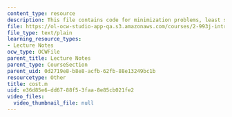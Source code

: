 ```yaml
---
content_type: resource
description: This file contains code for minimization problems, least square approximation.
file: https://ol-ocw-studio-app-qa.s3.amazonaws.com/courses/2-993j-introduction-to-numerical-analysis-for-engineering-13-002j-spring-2005/e36d85e6dd6788f53faa8e85cb021fe2_cost.m
file_type: text/plain
learning_resource_types:
- Lecture Notes
ocw_type: OCWFile
parent_title: Lecture Notes
parent_type: CourseSection
parent_uid: 0d2719e8-b8e8-acfb-62fb-88e13249bc1b
resourcetype: Other
title: cost.m
uid: e36d85e6-dd67-88f5-3faa-8e85cb021fe2
video_files:
  video_thumbnail_file: null
---
```

